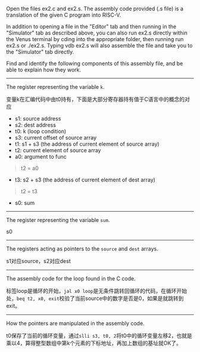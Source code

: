 Open the files ex2.c and ex2.s. The assembly code provided (.s file) is a translation of the given C program into RISC-V.

In addition to opening a file in the "Editor" tab and then running in the "Simulator" tab as described above, you can also run ex2.s directly within the Venus terminal by cding into the appropriate folder, then running run ex2.s or ./ex2.s. Typing vdb ex2.s will also assemble the file and take you to the "Simulator" tab directly.


Find and identify the following components of this assembly file, and be able to explain how they work.

---

The register representing the variable `k`.

变量k在汇编代码中由t0持有，下面是大部分寄存器持有值于C语言中的概念的对应

- s1: source address
- s2: dest address
- t0: k (loop condition)
- s3: current offset of source array
- t1: s1 + s3 (the address of current element of source array)
- t2: current element of source array
- a0: argument to func

> t2 = a0

- t3: s2 + s3 (the address of current element of dest array)

> t2 = t3

- s0: sum

---

The register representing the variable `sum`.

s0

---

The registers acting as pointers to the `source` and `dest` arrays.

s1对应source，s2对应dest

---

The assembly code for the loop found in the C code.

标签loop是循环的开始，`jal x0 loop`是无条件跳转回循环的代码，在循环开始处，`beq t2, x0, exit`校验了当前source中的数字是否是0，如果是就跳转到exit。

---

How the pointers are manipulated in the assembly code.

t0保存了当前的循环变量，通过`slli s3, t0, 2`将t0中的循环变量左移2，也就是乘以4，算得整型数组中第k个元素的下标地址，再加上数组的基址就OK了。